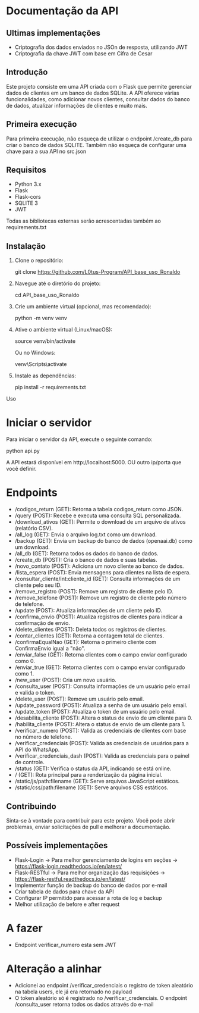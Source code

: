 # Documentação da API

## Ultimas implementações

- Criptografia dos dados enviados no JSOn de resposta, utilizando JWT
- Criptografia da chave JWT com base em Cifra de Cesar

## Introdução

Este projeto consiste em uma API criada com o Flask que permite gerenciar dados de clientes em um banco de dados SQLite. A API oferece várias funcionalidades, como adicionar novos clientes, consultar dados do banco de dados, atualizar informações de clientes e muito mais.

## Primeira execução

Para primeira execução, não esqueça de utilizar o endpoint /create_db para criar o banco de dados SQLITE.
Também não esqueça de configurar uma chave para a sua API no src.json

## Requisitos

- Python 3.x
- Flask
- Flask-cors
- SQLITE 3
- JWT
  

Todas as bibliotecas externas serão acrescentadas também ao requirements.txt

## Instalação

1. Clone o repositório:

   git clone https://github.com/L0tus-Program/API_base_uso_Ronaldo

2. Navegue até o diretório do projeto:

   cd API_base_uso_Ronaldo

3. Crie um ambiente virtual (opcional, mas recomendado):

   python -m venv venv

4. Ative o ambiente virtual (Linux/macOS):

   source venv/bin/activate

   Ou no Windows:

   venv\Scripts\activate

5. Instale as dependências:

   pip install -r requirements.txt

Uso

# Iniciar o servidor

Para iniciar o servidor da API, execute o seguinte comando:

python api.py

A API estará disponível em http://localhost:5000. OU outro ip/porta que você definir.

# Endpoints

- /codigos_return (GET): Retorna a tabela codigos_return como JSON.
- /query (POST): Recebe e executa uma consulta SQL personalizada.
- /download_ativos (GET): Permite o download de um arquivo de ativos (relatório CSV).
- /all_log (GET): Envia o arquivo log.txt como um download.
- /backup (GET): Envia um backup do banco de dados (openaai.db) como um download.
- /all_db (GET): Retorna todos os dados do banco de dados.
- /create_db (POST): Cria o banco de dados e suas tabelas.
- /novo_contato (POST): Adiciona um novo cliente ao banco de dados.
- /lista_espera (POST): Envia mensagens para clientes na lista de espera.
- /consultar_cliente/int:cliente_id (GET): Consulta informações de um cliente pelo seu ID.
- /remove_registro (POST): Remove um registro de cliente pelo ID.
- /remove_telefone (POST): Remove um registro de cliente pelo número de telefone.
- /update (POST): Atualiza informações de um cliente pelo ID.
- /confirma_envio (POST): Atualiza registros de clientes para indicar a confirmação de envio.
- /delete_clientes (POST): Deleta todos os registros de clientes.
- /contar_clientes (GET): Retorna a contagem total de clientes.
- /confirmaEqualNao (GET): Retorna o primeiro cliente com ConfirmaEnvio igual a "não".
- /enviar_false (GET): Retorna clientes com o campo enviar configurado como 0.
- /enviar_true (GET): Retorna clientes com o campo enviar configurado como 1.
- /new_user (POST): Cria um novo usuário.
- /consulta_user (POST): Consulta informações de um usuário pelo email e valida o token.
- /delete_user (POST): Remove um usuário pelo email.
- /update_password (POST): Atualiza a senha de um usuário pelo email.
- /update_token (POST): Atualiza o token de um usuário pelo email.
- /desabilita_cliente (POST): Altera o status de envio de um cliente para 0.
- /habilita_cliente (POST): Altera o status de envio de um cliente para 1.
- /verificar_numero (POST): Valida as credenciais de clientes com base no número de telefone.
- /verificar_credenciais (POST): Valida as credenciais de usuários para a API do WhatsApp.
- /verificar_credenciais_dash (POST): Valida as credenciais para o painel de controle.
- /status (GET): Verifica o status da API, indicando se está online.
- / (GET): Rota principal para a renderização da página inicial.
- /static/js/path:filename (GET): Serve arquivos JavaScript estáticos.
- /static/css/path:filename (GET): Serve arquivos CSS estáticos.
  
## Contribuindo

Sinta-se à vontade para contribuir para este projeto. Você pode abrir problemas, enviar solicitações de pull e melhorar a documentação.



## Possíveis implementações

- Flask-Login -> Para melhor gerenciamento de logins em seções -> https://flask-login.readthedocs.io/en/latest/
- Flask-RESTful -> Para melhor organização das requisições -> https://flask-restful.readthedocs.io/en/latest/
- Implementar função de backup do banco de dados por e-mail
- Criar tabela de dados para chave da API
- Configurar IP permitido para acessar a rota de log e backup
- Melhor utilização de before e after request



# A fazer





- Endpoint verificar_numero esta sem JWT


# Alteração a alinhar

- Adicionei ao endpoint /verificar_credenciais o registro de token aleatório na tabela users, ele já era retornado no payload
- O token aleatório só é registrado no /verificar_credenciais. O endpoint /consulta_user retorna todos os dados através do e-mail